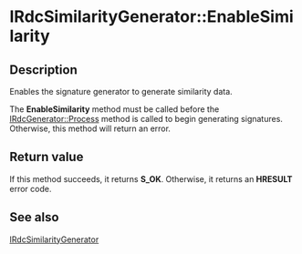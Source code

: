 # IRdcSimilarityGenerator::EnableSimilarity

## Description

Enables the signature generator to generate similarity data.

The **EnableSimilarity** method must be called before the [IRdcGenerator::Process](https://learn.microsoft.com/previous-versions/windows/desktop/api/msrdc/nf-msrdc-irdcgenerator-process) method is called to begin generating signatures. Otherwise, this method will return an error.

## Return value

If this method succeeds, it returns **S_OK**. Otherwise, it returns an **HRESULT** error code.

## See also

[IRdcSimilarityGenerator](https://learn.microsoft.com/previous-versions/windows/desktop/api/msrdc/nn-msrdc-irdcsimilaritygenerator)